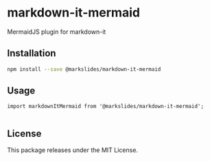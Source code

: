 # markdown-it-mermaid

MermaidJS plugin for markdown-it

## Installation

```bash
npm install --save @markslides/markdown-it-mermaid
```

## Usage

```tsx
import markdownItMermaid from '@markslides/markdown-it-mermaid';


```

## License

This package releases under the MIT License.
